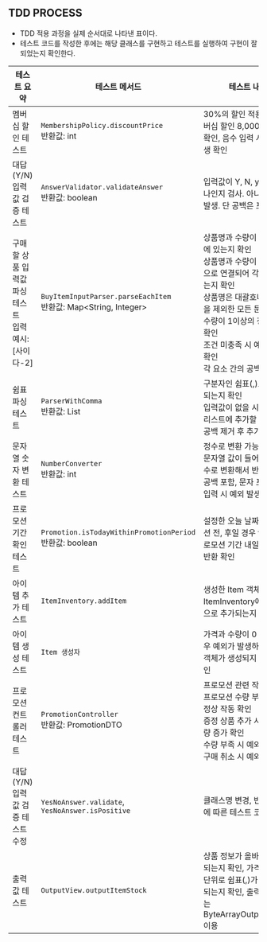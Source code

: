 ## TDD PROCESS

- TDD 적용 과정을 실제 순서대로 나타낸 표이다.
- 테스트 코드를 작성한 후에는 해당 클래스를 구현하고 테스트를 실행하여 구현이 잘 되었는지 확인한다.

| **테스트 요약**                         | **테스트 메서드**                                                       | **테스트 내용**                                                                                                                                                       |
|------------------------------------|-------------------------------------------------------------------|------------------------------------------------------------------------------------------------------------------------------------------------------------------|
| 멤버십 할인 테스트                         | `MembershipPolicy.discountPrice`  <br> 반환값: int                   | 30%의 할인 적용 확인, 멤버십 할인 8,000원 제한 확인, 음수 입력 시 예외 발생 확인                                                                                                             |
| 대답(Y/N) 입력값 검증 테스트                 | `AnswerValidator.validateAnswer`   <br> 반환값: boolean              | 입력값이 Y, N, y, n 중 하나인지 검사. 아니라면 예외 발생. 단 공백은 포함 가능                                                                                                               |
| 구매할 상품 입력값 파싱 테스트<br>입력 예시: [사이다-2] | `BuyItemInputParser.parseEachItem` <br> 반환값: Map<String, Integer> | 상품명과 수량이 대괄호 안에 있는지 확인 <br> 상품명과 수량이 하이픈(-)으로 연결되어 각각 입력되는지 확인 <br> 상품명은 대괄호나 하이픈을 제외한 모든 문자 가능  <br> 수량이 1이상의 정수인지 확인 <br> 조건 미충족 시 예외 발생 확인 <br> 각 요소 간의 공백은 허용 | 
| 쉼표 파싱 테스트                          | `ParserWithComma` <br> 반환값: List<String>                          | 구분자인 쉼표(,)로 잘 파싱되는지 확인 <br> 입력값이 없을 시 예외 발생 <br> 리스트에 추가할 때는 양 끝 공백 제거 후 추가                                                                                      | 
| 문자열 숫자 변환 테스트                      | `NumberConverter` <br> 반환값: int                                   | 정수로 변환 가능한 올바른 문자열 값이 들어왔을 시 정수로 변환해서 반환 <br> 공백 포함, 문자 포함, 소수 입력 시 예외 발생                                                                                        | 
| 프로모션 기간 확인 테스트                     | `Promotion.isTodayWithinPromotionPeriod` <br> 반환값: boolean        | 설정한 오늘 날짜가 프로모션 전, 후일 경우 false, 프로모션 기간 내일 경우 true 반환 확인                                                                                                         | 
| 아이템 추가 테스트                         | `ItemInventory.addItem`                                           | 생성한 Item 객체가 ItemInventory에 정상적으로 추가되는지 확인                                                                                                                       | 
| 아이템 생성 테스트                         | `Item 생성자`                                                        | 가격과 수량이 0 이하인 경우 예외가 발생하여 아이템 객체가 생성되지 않음을 확인                                                                                                                    | 
| 프로모션 컨트롤러 테스트                      | `PromotionController` <br> 반환값: PromotionDTO                      | 프로모션 관련 작동 확인 <br> 프로모션 수량 부족 시에도 정상 작동 확인 <br> 증정 상품 추가 시 구매 수량 증가 확인 <br> 수량 부족 시 예외 확인 <br> 구매 취소 시 예외 확인                                                     | 
| 대답(Y/N) 입력값 검증 테스트 수정              | `YesNoAnswer.validate`, `YesNoAnswer.isPositive`                  | 클래스명 변경, 반환값 변경에 따른 테스트 코드 수정                                                                                                                                    |
| 출력값 테스트                            | `OutputView.outputItemStock`                                                     | 상품 정보가 올바르게 출력되는지 확인, 가격은 1000 단위로 쉼표(,)가 붙어 출력되는지 확인, 출력값 캡쳐하는 ByteArrayOutputStream 이용                                                                         |


